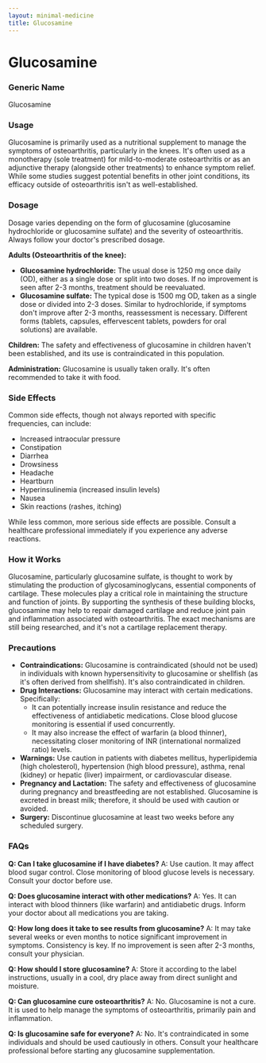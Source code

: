 ```yaml
---
layout: minimal-medicine
title: Glucosamine
---
```


# Glucosamine
### Generic Name
Glucosamine

### Usage
Glucosamine is primarily used as a nutritional supplement to manage the symptoms of osteoarthritis, particularly in the knees.  It's often used as a monotherapy (sole treatment) for mild-to-moderate osteoarthritis or as an adjunctive therapy (alongside other treatments) to enhance symptom relief.  While some studies suggest potential benefits in other joint conditions, its efficacy outside of osteoarthritis isn't as well-established.

### Dosage
Dosage varies depending on the form of glucosamine (glucosamine hydrochloride or glucosamine sulfate) and the severity of osteoarthritis.  Always follow your doctor's prescribed dosage.

**Adults (Osteoarthritis of the knee):**

* **Glucosamine hydrochloride:**  The usual dose is 1250 mg once daily (OD), either as a single dose or split into two doses.  If no improvement is seen after 2-3 months, treatment should be reevaluated.
* **Glucosamine sulfate:** The typical dose is 1500 mg OD, taken as a single dose or divided into 2-3 doses.  Similar to hydrochloride, if symptoms don't improve after 2-3 months, reassessment is necessary.  Different forms (tablets, capsules, effervescent tablets, powders for oral solutions) are available.


**Children:** The safety and effectiveness of glucosamine in children haven't been established, and its use is contraindicated in this population.

**Administration:** Glucosamine is usually taken orally.  It's often recommended to take it with food.

### Side Effects
Common side effects, though not always reported with specific frequencies, can include:

* Increased intraocular pressure
* Constipation
* Diarrhea
* Drowsiness
* Headache
* Heartburn
* Hyperinsulinemia (increased insulin levels)
* Nausea
* Skin reactions (rashes, itching)


While less common, more serious side effects are possible.  Consult a healthcare professional immediately if you experience any adverse reactions.

### How it Works
Glucosamine, particularly glucosamine sulfate, is thought to work by stimulating the production of glycosaminoglycans, essential components of cartilage.  These molecules play a critical role in maintaining the structure and function of joints.  By supporting the synthesis of these building blocks, glucosamine may help to repair damaged cartilage and reduce joint pain and inflammation associated with osteoarthritis.  The exact mechanisms are still being researched, and it's not a cartilage replacement therapy.

### Precautions
* **Contraindications:** Glucosamine is contraindicated (should not be used) in individuals with known hypersensitivity to glucosamine or shellfish (as it's often derived from shellfish).  It's also contraindicated in children.
* **Drug Interactions:**  Glucosamine may interact with certain medications.  Specifically:
    * It can potentially increase insulin resistance and reduce the effectiveness of antidiabetic medications.  Close blood glucose monitoring is essential if used concurrently.
    * It may also increase the effect of warfarin (a blood thinner), necessitating closer monitoring of INR (international normalized ratio) levels.
* **Warnings:**  Use caution in patients with diabetes mellitus, hyperlipidemia (high cholesterol), hypertension (high blood pressure), asthma, renal (kidney) or hepatic (liver) impairment, or cardiovascular disease.
* **Pregnancy and Lactation:** The safety and effectiveness of glucosamine during pregnancy and breastfeeding are not established.  Glucosamine is excreted in breast milk; therefore, it should be used with caution or avoided.
* **Surgery:** Discontinue glucosamine at least two weeks before any scheduled surgery.

### FAQs
**Q: Can I take glucosamine if I have diabetes?** A: Use caution.  It may affect blood sugar control.  Close monitoring of blood glucose levels is necessary. Consult your doctor before use.

**Q: Does glucosamine interact with other medications?** A: Yes.  It can interact with blood thinners (like warfarin) and antidiabetic drugs.  Inform your doctor about all medications you are taking.

**Q: How long does it take to see results from glucosamine?** A:  It may take several weeks or even months to notice significant improvement in symptoms.  Consistency is key.  If no improvement is seen after 2-3 months, consult your physician.

**Q: How should I store glucosamine?** A: Store it according to the label instructions, usually in a cool, dry place away from direct sunlight and moisture.

**Q: Can glucosamine cure osteoarthritis?** A: No.  Glucosamine is not a cure. It is used to help manage the symptoms of osteoarthritis, primarily pain and inflammation.

**Q: Is glucosamine safe for everyone?** A: No.  It's contraindicated in some individuals and should be used cautiously in others. Consult your healthcare professional before starting any glucosamine supplementation.
